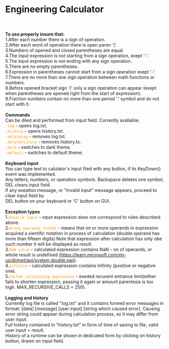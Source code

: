 # <b>Engineering Calculator</b><br /><br />
<strong>To use properly insure that:</strong><br />
1.After each number there is a sign of operation.<br />
2.After each word of operation there is open paren '('.<br />
3.Numbers of opened and closed parentheses are equal.<br />
4.The input expression is not starting from a sign operation, exept '-'.<br />
5.The input expression is not ending with any sign operation.<br />
5.There are no empty parentheses.<br />
6.Expression in parentheses cannot start from a sign operation exept '-'.<br />
7.There are no more than one sign operation between math functions or numbers.<br />
8.Before opened bracket sign '(' only a sign operation can appear (exept when parentheses are opened right from the start of expression).<br />
9.Fraction numbers contain no more than one period '.' symbol and do not start with it.<br /> 
<br />
<strong>Commands</strong><br />
Can be diled and performed from input field. Currently avaliable:<br />
<code style="color : darkorange">-log</code> - opens log.txt.<br />
<code style="color : darkorange">-history</code> - opens history.txt.<br />
<code style="color : darkorange">-deletelog</code> - removes log.txt.<br />
<code style="color : darkorange">-deletehistory</code> - removes history.tx.<br />
<code style="color : darkorange">-dark</code> - switches to dark theme.<br />
<code style="color : darkorange">-default</code> - switches to default theme.<br />
<br />
<strong>Keyboard input</strong><br />
You can type text to calulator's input filed with any button, if its KeyDown() event was implemented.<br />
Any letters, numbers, or operation symbols. Backspace deletes one symbol, DEL clears input field.<br />
If any exeption message, or "Invalid input" message appears, proceed to clear input field by<br />
DEL button on your keyboard or 'C' button on GUI.<br />
<br />
<strong>Exception types</strong><br />
1.<code style="color : darkorange">Invalid input</code> - input expression does not correspond to rules described above.<br />
2.<code style="color : darkorange">Wrong operands format</code> - means that on or more operands in expression acquired a sientific notation in process of calculation (double operand has more than fifteen digits).Note that expression after calculation has only obe such number it will be displayed as result.<br />
3.<code style="color : darkorange">NaN value</code> - calculated expression contains NaN - on of operands, or whole result is undefined (https://learn.microsoft.com/en-us/dotnet/api/system.double.nan).<br />
4.<code style="color : darkorange">Infinity</code> - calculated expression contains Infinity (positive or negative one).<br />
5.<code style="color : darkorange">Failed calculating expression</code> - exeded recurent entrance limit(either fails to shorten expression, passing it again or amount parentesis is too high. MAX_RECURSIVE_CALLS = 250).<br />
<br />
<strong>Logging and history</strong><br />
Currently log file is called "log.txt" and it contains formed error messages in format: [data]  [message]  [user input]  [string which caused error]. Causing error string could appear during calculation process, so it may differ from user input.<br />
Full history contained in "history.txt" in form of time of saving to file, valid user input = result.<br />
History of a runtime can be shown in dedicated form by clicking on history button, drawn on input field.<br />
